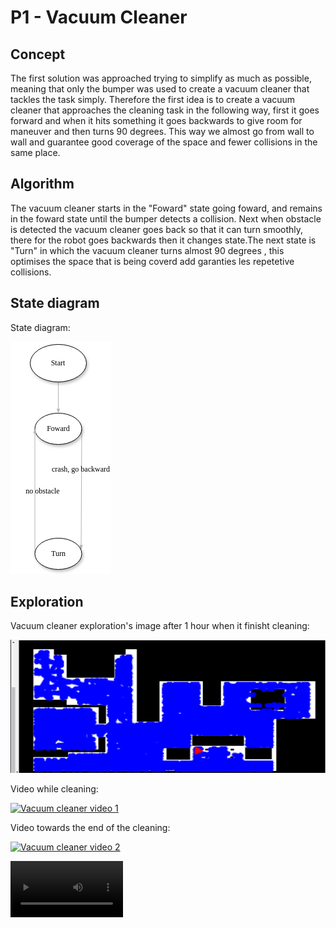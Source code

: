 # P1 - Vacuum Cleaner
## Concept

The first solution was approached trying to simplify as much as possible, meaning that only the bumper was used to create a vacuum cleaner that tackles the task simply. Therefore the first idea is to create a vacuum cleaner that approaches the cleaning task in the following way, first it goes forward and when it hits something it goes backwards to give room for maneuver and then turns 90 degrees. This way we almost go from wall to wall and guarantee good coverage of the space and fewer collisions in the same place.

## Algorithm

The vacuum cleaner starts in the "Foward" state going foward, and remains in the foward state until the bumper detects a collision. Next when obstacle is detected the vacuum cleaner goes back so that it can turn smoothly, there for the robot goes backwards then it changes state.The next state is "Turn" in which the vacuum cleaner turns almost 90 degrees , this optimises the space that is being coverd add garanties les repetetive collisions.

## State diagram
State diagram:

![State diagram](state_diagram.png "State diagram")


## Exploration
Vacuum cleaner exploration's image after 1 hour when it finisht cleaning:

![Vacuum cleaner image](Primera_solucion.png "Vacuum cleaner image")


Video while cleaning:

[![Vacuum cleaner video 1](blob:https://urjc-my.sharepoint.com/8fbc1b96-6be1-4cea-aa57-435def3aa9b9)](https://urjc-my.sharepoint.com/:v:/g/personal/d_milenova_2019_alumnos_urjc_es/ESbrpMoaT61OqJ7LRNtQyccB7RrO_sfiJPJmEAMmSZGBXw?nav=eyJyZWZlcnJhbEluZm8iOnsicmVmZXJyYWxBcHAiOiJTdHJlYW1XZWJBcHAiLCJyZWZlcnJhbFZpZXciOiJTaGFyZURpYWxvZy1MaW5rIiwicmVmZXJyYWxBcHBQbGF0Zm9ybSI6IldlYiIsInJlZmVycmFsTW9kZSI6InZpZXcifX0%3D&e=vnwi5U "Vacuum cleaner video 1")

Video towards the end of the cleaning:

[![Vacuum cleaner video 2](blob:https://urjc-my.sharepoint.com/407624ac-34b7-4ce0-9e85-2261a94ae96a)](https://urjc-my.sharepoint.com/:v:/g/personal/d_milenova_2019_alumnos_urjc_es/EZitQso7KL9NlvtYksNiU0sBasKiLi3Yino5S_zwnhi08A?nav=eyJyZWZlcnJhbEluZm8iOnsicmVmZXJyYWxBcHAiOiJTdHJlYW1XZWJBcHAiLCJyZWZlcnJhbFZpZXciOiJTaGFyZURpYWxvZy1MaW5rIiwicmVmZXJyYWxBcHBQbGF0Zm9ybSI6IldlYiIsInJlZmVycmFsTW9kZSI6InZpZXcifX0%3D&e=gBGTzY "Vacuum cleaner video 2")

<video src='[your URL here](https://urjc-my.sharepoint.com/:v:/g/personal/d_milenova_2019_alumnos_urjc_es/EZitQso7KL9NlvtYksNiU0sBasKiLi3Yino5S_zwnhi08A?nav=eyJyZWZlcnJhbEluZm8iOnsicmVmZXJyYWxBcHAiOiJTdHJlYW1XZWJBcHAiLCJyZWZlcnJhbFZpZXciOiJTaGFyZURpYWxvZy1MaW5rIiwicmVmZXJyYWxBcHBQbGF0Zm9ybSI6IldlYiIsInJlZmVycmFsTW9kZSI6InZpZXcifX0%3D&e=2a4OYs)' width=180/>
The rest of the videos:

![Vacuum cleaner video](https://github.com/urjc-docencia-robotica-movil/p1-vacuum-cleaner-24-25-dmilenova/tree/main/videos "Vacuum cleaner video")

## Difficulties

The first difficulty was that I also wanted to add the laser to be able to detect the objects before the collision, but when the laser was empty there were difficulties in continuing with the other states, that's why I decided to simplify it. Since the idea could be recreated with the bumper, it was approached like that. But when trying to create it with the bumper, there were difficulties with the "Backward" state because when entering it and then going to the "Turn" state it was already detected that there was no obstacle, that's why only 2 states were made and the starting part back was added to when the crash was detected. Later there were complications with the vacuum cleaner getting stuck in the same place, but this could be solved by increasing its angular speed and thus making it rotate more widely (90 degrees).
